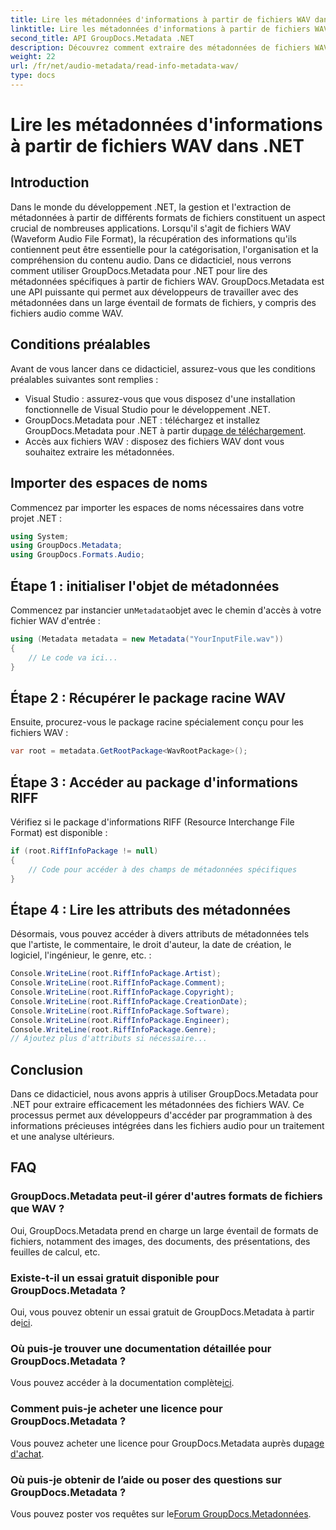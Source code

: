 ```yaml
---
title: Lire les métadonnées d'informations à partir de fichiers WAV dans .NET
linktitle: Lire les métadonnées d'informations à partir de fichiers WAV dans .NET
second_title: API GroupDocs.Metadata .NET
description: Découvrez comment extraire des métadonnées de fichiers WAV à l'aide de GroupDocs.Metadata pour .NET. Plongez dans ce didacticiel étape par étape pour exploiter les métadonnées pour la gestion des fichiers audio.
weight: 22
url: /fr/net/audio-metadata/read-info-metadata-wav/
type: docs
---
```

# Lire les métadonnées d'informations à partir de fichiers WAV dans .NET

## Introduction
Dans le monde du développement .NET, la gestion et l'extraction de métadonnées à partir de différents formats de fichiers constituent un aspect crucial de nombreuses applications. Lorsqu'il s'agit de fichiers WAV (Waveform Audio File Format), la récupération des informations qu'ils contiennent peut être essentielle pour la catégorisation, l'organisation et la compréhension du contenu audio.
Dans ce didacticiel, nous verrons comment utiliser GroupDocs.Metadata pour .NET pour lire des métadonnées spécifiques à partir de fichiers WAV. GroupDocs.Metadata est une API puissante qui permet aux développeurs de travailler avec des métadonnées dans un large éventail de formats de fichiers, y compris des fichiers audio comme WAV.
## Conditions préalables
Avant de vous lancer dans ce didacticiel, assurez-vous que les conditions préalables suivantes sont remplies :
- Visual Studio : assurez-vous que vous disposez d'une installation fonctionnelle de Visual Studio pour le développement .NET.
-  GroupDocs.Metadata pour .NET : téléchargez et installez GroupDocs.Metadata pour .NET à partir du[page de téléchargement](https://releases.groupdocs.com/metadata/net/).
- Accès aux fichiers WAV : disposez des fichiers WAV dont vous souhaitez extraire les métadonnées.

## Importer des espaces de noms
Commencez par importer les espaces de noms nécessaires dans votre projet .NET :
```csharp
using System;
using GroupDocs.Metadata;
using GroupDocs.Formats.Audio;
```
## Étape 1 : initialiser l'objet de métadonnées
 Commencez par instancier un`Metadata`objet avec le chemin d'accès à votre fichier WAV d'entrée :
```csharp
using (Metadata metadata = new Metadata("YourInputFile.wav"))
{
    // Le code va ici...
}
```
## Étape 2 : Récupérer le package racine WAV
Ensuite, procurez-vous le package racine spécialement conçu pour les fichiers WAV :
```csharp
var root = metadata.GetRootPackage<WavRootPackage>();
```
## Étape 3 : Accéder au package d'informations RIFF
Vérifiez si le package d'informations RIFF (Resource Interchange File Format) est disponible :
```csharp
if (root.RiffInfoPackage != null)
{
    // Code pour accéder à des champs de métadonnées spécifiques
}
```
## Étape 4 : Lire les attributs des métadonnées
Désormais, vous pouvez accéder à divers attributs de métadonnées tels que l'artiste, le commentaire, le droit d'auteur, la date de création, le logiciel, l'ingénieur, le genre, etc. :
```csharp
Console.WriteLine(root.RiffInfoPackage.Artist);
Console.WriteLine(root.RiffInfoPackage.Comment);
Console.WriteLine(root.RiffInfoPackage.Copyright);
Console.WriteLine(root.RiffInfoPackage.CreationDate);
Console.WriteLine(root.RiffInfoPackage.Software);
Console.WriteLine(root.RiffInfoPackage.Engineer);
Console.WriteLine(root.RiffInfoPackage.Genre);
// Ajoutez plus d'attributs si nécessaire...
```

## Conclusion
Dans ce didacticiel, nous avons appris à utiliser GroupDocs.Metadata pour .NET pour extraire efficacement les métadonnées des fichiers WAV. Ce processus permet aux développeurs d'accéder par programmation à des informations précieuses intégrées dans les fichiers audio pour un traitement et une analyse ultérieurs.

## FAQ
### GroupDocs.Metadata peut-il gérer d'autres formats de fichiers que WAV ?
Oui, GroupDocs.Metadata prend en charge un large éventail de formats de fichiers, notamment des images, des documents, des présentations, des feuilles de calcul, etc.
### Existe-t-il un essai gratuit disponible pour GroupDocs.Metadata ?
 Oui, vous pouvez obtenir un essai gratuit de GroupDocs.Metadata à partir de[ici](https://releases.groupdocs.com/).
### Où puis-je trouver une documentation détaillée pour GroupDocs.Metadata ?
 Vous pouvez accéder à la documentation complète[ici](https://tutorials.groupdocs.com/metadata/net/).
### Comment puis-je acheter une licence pour GroupDocs.Metadata ?
 Vous pouvez acheter une licence pour GroupDocs.Metadata auprès du[page d'achat](https://purchase.groupdocs.com/buy).
### Où puis-je obtenir de l’aide ou poser des questions sur GroupDocs.Metadata ?
 Vous pouvez poster vos requêtes sur le[Forum GroupDocs.Metadonnées](https://forum.groupdocs.com/c/metadata/14).